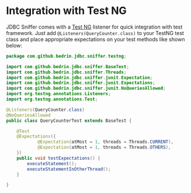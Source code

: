 Integration with Test NG
====

JDBC Sniffer comes with a [Test NG](http://testng.org/) listener for quick integration with test framework. Just add `@Listeners(QueryCounter.class)` to your TestNG test class and place appropriate expectations on your test methods like shown below:

```java
package com.github.bedrin.jdbc.sniffer.testng;

import com.github.bedrin.jdbc.sniffer.BaseTest;
import com.github.bedrin.jdbc.sniffer.Threads;
import com.github.bedrin.jdbc.sniffer.junit.Expectation;
import com.github.bedrin.jdbc.sniffer.junit.Expectations;
import com.github.bedrin.jdbc.sniffer.junit.NoQueriesAllowed;
import org.testng.annotations.Listeners;
import org.testng.annotations.Test;

@Listeners(QueryCounter.class)
@NoQueriesAllowed
public class QueryCounterTest extends BaseTest {

    @Test
    @Expectations({
            @Expectation(atMost = 1, threads = Threads.CURRENT),
            @Expectation(atMost = 1, threads = Threads.OTHERS),
    })
    public void testExpectations() {
        executeStatement();
        executeStatementInOtherThread();
    }

}
```